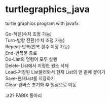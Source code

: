 # turtlegraphics_java
turtle graphics program with javafx

Go-직진(수치 조정 가능) <br>
Turn-방향 전환(수치 조정 가능) <br>
Repeat-반복(반복 횟수 지정 가능) <br>
End-반복문 종료 <br>
Do-List의 명령어 모두 실행 <br>
Delete-List에서 지정한 원소 삭제 <br>
Load-저장된 List불러와서 현재 List의 맨 끝에 붙이기 <br>
Save-현재List를 저장하기 <br>
Clear-캔버스 초기화 후 원점으로 이동 <br>

고2? PABIX 동아리
